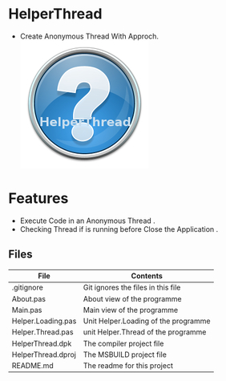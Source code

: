 # HelperThread
- Create Anonymous Thread With Approch.                   
![](HelperThread.png) 



# Features  
- Execute Code in an Anonymous Thread .
- Checking Thread if is running before Close the Application .









## Files

| File | Contents | 
| --- | --- |
| .gitignore | Git ignores the files in this file |
| About.pas | About view of the programme |
| Main.pas | Main view of the programme |
| Helper.Loading.pas | Unit Helper.Loading of the programme |
| Helper.Thread.pas | unit Helper.Thread of the programme |
| HelperThread.dpk | The compiler project file |
| HelperThread.dproj | The MSBUILD project file |
| README.md | The readme for this project |
